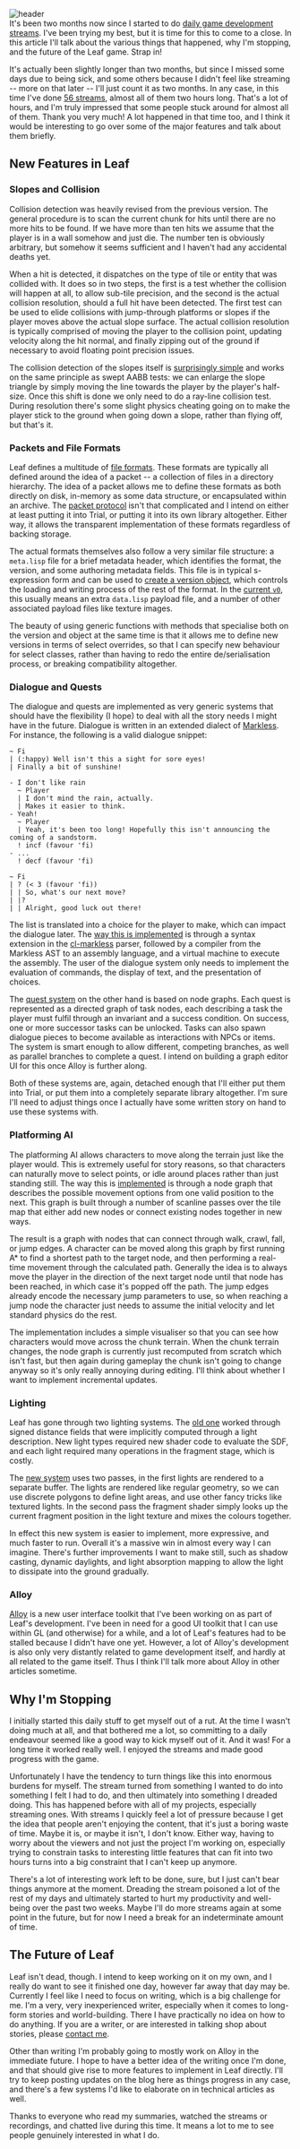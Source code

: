 ![header](https://filebox.tymoon.eu//file/TVRjNE1BPT0=)  
It's been two months now since I started to do [daily game development streams](https://reader.tymoon.eu/article/373). I've been trying my best, but it is time for this to come to a close. In this article I'll talk about the various things that happened, why I'm stopping, and the future of the Leaf game. Strap in!

It's actually been slightly longer than two months, but since I missed some days due to being sick, and some others because I didn't feel like streaming -- more on that later -- I'll just count it as two months. In any case, in this time I've done [56 streams](https://www.youtube.com/playlist?list=PLkDl6Irujx9NUeqnEkRsFZ6bLS24B-6lT), almost all of them two hours long. That's a lot of hours, and I'm truly impressed that some people stuck around for almost all of them. Thank you very much! A lot happened in that time too, and I think it would be interesting to go over some of the major features and talk about them briefly.

## New Features in Leaf
### Slopes and Collision
Collision detection was heavily revised from the previous version. The general procedure is to scan the current chunk for hits until there are no more hits to be found. If we have more than ten hits we assume that the player is in a wall somehow and just die. The number ten is obviously arbitrary, but somehow it seems sufficient and I haven't had any accidental deaths yet.

When a hit is detected, it dispatches on the type of tile or entity that was collided with. It does so in two steps, the first is a test whether the collision will happen at all, to allow sub-tile precision, and the second is the actual collision resolution, should a full hit have been detected. The first test can be used to elide collisions with jump-through platforms or slopes if the player moves above the actual slope surface. The actual collision resolution is typically comprised of moving the player to the collision point, updating velocity along the hit normal, and finally zipping out of the ground if necessary to avoid floating point precision issues.

The collision detection of the slopes itself is [surprisingly simple](https://github.com/Shinmera/leaf/blob/master/moving.lisp#L80) and works on the same principle as swept AABB tests: we can enlarge the slope triangle by simply moving the line towards the player by the player's half-size. Once this shift is done we only need to do a ray-line collision test. During resolution there's some slight physics cheating going on to make the player stick to the ground when going down a slope, rather than flying off, but that's it.

### Packets and File Formats
Leaf defines a multitude of [file formats](https://github.com/Shinmera/leaf/tree/master/doc). These formats are typically all defined around the idea of a packet -- a collection of files in a directory hierarchy. The idea of a packet allows me to define these formats as both directly on disk, in-memory as some data structure, or encapsulated within an archive. The [packet protocol](https://github.com/Shinmera/leaf/blob/master/packet.lisp) isn't that complicated and I intend on either at least putting it into Trial, or putting it into its own library altogether. Either way, it allows the transparent implementation of these formats regardless of backing storage.

The actual formats themselves also follow a very similar file structure: a ``meta.lisp`` file for a brief metadata header, which identifies the format, the version, and some authoring metadata fields. This file is in typical s-expression form and can be used to [create a version object](https://github.com/Shinmera/leaf/blob/master/serialization.lisp), which controls the loading and writing process of the rest of the format. In the [current `v0`](https://github.com/Shinmera/leaf/blob/master/versions/v0.lisp), this usually means an extra ``data.lisp`` payload file, and a number of other associated payload files like texture images.

The beauty of using generic functions with methods that specialise both on the version and object at the same time is that it allows me to define new versions in terms of select overrides, so that I can specify new behaviour for select classes, rather than having to redo the entire de/serialisation process, or breaking compatibility altogether.

### Dialogue and Quests
The dialogue and quests are implemented as very generic systems that should have the flexibility (I hope) to deal with all the story needs I might have in the future. Dialogue is written in an extended dialect of [Markless](https://shirakumo.github.io/markless). For instance, the following is a valid dialogue snippet:

```
~ Fi
| (:happy) Well isn't this a sight for sore eyes!
| Finally a bit of sunshine!

- I don't like rain
  ~ Player
  | I don't mind the rain, actually.
  | Makes it easier to think.
- Yeah!
  ~ Player
  | Yeah, it's been too long! Hopefully this isn't announcing the coming of a sandstorm.
  ! incf (favour 'fi)
- ...
  ! decf (favour 'fi)

~ Fi
| ? (< 3 (favour 'fi))
| | So, what's our next move?
| |?
| | Alright, good luck out there!
```

The list is translated into a choice for the player to make, which can impact the dialogue later. The [way this is implemented](https://github.com/Shinmera/leaf/tree/master/dialogue) is through a syntax extension in the [cl-markless](https://shirakumo.github.io/cl-markless) parser, followed by a compiler from the Markless AST to an assembly language, and a virtual machine to execute the assembly. The user of the dialogue system only needs to implement the evaluation of commands, the display of text, and the presentation of choices.

The [quest system](https://github.com/Shinmera/leaf/tree/master/quest) on the other hand is based on node graphs. Each quest is represented as a directed graph of task nodes, each describing a task the player must fulfil through an invariant and a success condition. On success, one or more successor tasks can be unlocked. Tasks can also spawn dialogue pieces to become available as interactions with NPCs or items. The system is smart enough to allow different, competing branches, as well as parallel branches to complete a quest. I intend on building a graph editor UI for this once Alloy is further along.

Both of these systems are, again, detached enough that I'll either put them into Trial, or put them into a completely separate library altogether. I'm sure I'll need to adjust things once I actually have some written story on hand to use these systems with.

### Platforming AI
The platforming AI allows characters to move along the terrain just like the player would. This is extremely useful for story reasons, so that characters can naturally move to select points, or idle around places rather than just standing still. The way this is [implemented](https://github.com/Shinmera/leaf/blob/master/move-to.lisp) is through a node graph that describes the possible movement options from one valid position to the next. This graph is built through a number of scanline passes over the tile map that either add new nodes or connect existing nodes together in new ways.

The result is a graph with nodes that can connect through walk, crawl, fall, or jump edges. A character can be moved along this graph by first running A* to find a shortest path to the target node, and then performing a real-time movement through the calculated path. Generally the idea is to always move the player in the direction of the next target node until that node has been reached, in which case it's popped off the path. The jump edges already encode the necessary jump parameters to use, so when reaching a jump node the character just needs to assume the initial velocity and let standard physics do the rest.

The implementation includes a simple visualiser so that you can see how characters would move across the chunk terrain. When the chunk terrain changes, the node graph is currently just recomputed from scratch which isn't fast, but then again during gameplay the chunk isn't going to change anyway so it's only really annoying during editing. I'll think about whether I want to implement incremental updates.

### Lighting
Leaf has gone through two lighting systems. The [old one](https://github.com/Shinmera/leaf/blob/866b392e3ec90630875566190f23c37288998619/lighting.lisp) worked through signed distance fields that were implicitly computed through a light description. New light types required new shader code to evaluate the SDF, and each light required many operations in the fragment stage, which is costly.

 The [new system](https://github.com/Shinmera/leaf/blob/master/lighting.lisp) uses two passes, in the first lights are rendered to a separate buffer. The lights are rendered like regular geometry, so we can use discrete polygons to define light areas, and use other fancy tricks like textured lights. In the second pass the fragment shader simply looks up the current fragment position in the light texture and mixes the colours together.

In effect this new system is easier to implement, more expressive, and much faster to run. Overall it's a massive win in almost every way I can imagine. There's further improvements I want to make still, such as shadow casting, dynamic daylights, and light absorption mapping to allow the light to dissipate into the ground gradually.

### Alloy
[Alloy](https://github.com/shirakumo/alloy) is a new user interface toolkit that I've been working on as part of Leaf's development. I've been in need for a good UI toolkit that I can use within GL (and otherwise) for a while, and a lot of Leaf's features had to be stalled because I didn't have one yet. However, a lot of Alloy's development is also only very distantly related to game development itself, and hardly at all related to the game itself. Thus I think I'll talk more about Alloy in other articles sometime.

## Why I'm Stopping
I initially started this daily stuff to get myself out of a rut. At the time I wasn't doing much at all, and that bothered me a lot, so committing to a daily endeavour seemed like a good way to kick myself out of it. And it was! For a long time it worked really well. I enjoyed the streams and made good progress with the game.

Unfortunately I have the tendency to turn things like this into enormous burdens for myself. The stream turned from something I wanted to do into something I felt I had to do, and then ultimately into something I dreaded doing. This has happened before with all of my projects, especially streaming ones. With streams I quickly feel a lot of pressure because I get the idea that people aren't enjoying the content, that it's just a boring waste of time. Maybe it is, or maybe it isn't, I don't know. Either way, having to worry about the viewers and not just the project I'm working on, especially trying to constrain tasks to interesting little features that can fit into two hours turns into a big constraint that I can't keep up anymore.

There's a lot of interesting work left to be done, sure, but I just can't bear things anymore at the moment. Dreading the stream poisoned a lot of the rest of my days and ultimately started to hurt my productivity and well-being over the past two weeks. Maybe I'll do more streams again at some point in the future, but for now I need a break for an indeterminate amount of time.

## The Future of Leaf
Leaf isn't dead, though. I intend to keep working on it on my own, and I really do want to see it finished one day, however far away that day may be. Currently I feel like I need to focus on writing, which is a big challenge for me. I'm a very, very inexperienced writer, especially when it comes to long-form stories and world-building. There I have practically no idea on how to do anything. If you are a writer, or are interested in talking shop about stories, please [contact me](https://everything.shinmera.com).

Other than writing I'm probably going to mostly work on Alloy in the immediate future. I hope to have a better idea of the writing once I'm done, and that should give rise to more features to implement in Leaf directly. I'll try to keep posting updates on the blog here as things progress in any case, and there's a few systems I'd like to elaborate on in technical articles as well.

Thanks to everyone who read my summaries, watched the streams or recordings, and chatted live during this time. It means a lot to me to see people genuinely interested in what I do.
